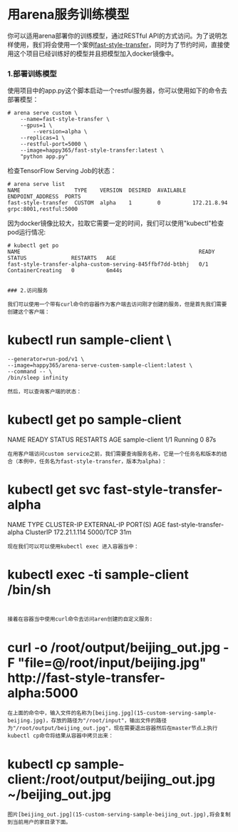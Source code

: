# 用arena服务训练模型

你可以适用arena部署你的训练模型，通过RESTful API的方式访问。为了说明怎样使用，我们将会使用一个案例[fast-style-transfer](https://github.com/floydhub/fast-style-transfer)，同时为了节约时间，直接使用这个项目已经训练好的模型并且把模型加入docker镜像中。

### 1.部署训练模型

使用项目中的app.py这个脚本启动一个restful服务器，你可以使用如下的命令去部署模型：

```
# arena serve custom \
	--name=fast-style-transfer \
	--gpus=1 \
        --version=alpha \
	--replicas=1 \
	--restful-port=5000 \
	--image=happy365/fast-style-transfer:latest \
	"python app.py"
```
检查TensorFlow Serving Job的状态：

```
# arena serve list
NAME                 TYPE    VERSION  DESIRED  AVAILABLE  ENDPOINT_ADDRESS  PORTS
fast-style-transfer  CUSTOM  alpha    1        0          172.21.8.94       grpc:8001,restful:5000
```
因为docker镜像比较大，拉取它需要一定的时间，我们可以使用"kubectl"检查pod运行情况:

```
# kubectl get po
NAME                                                        READY   STATUS              RESTARTS   AGE
fast-style-transfer-alpha-custom-serving-845ffbf7dd-btbhj   0/1     ContainerCreating   0          6m44s


### 2.访问服务 

我们可以使用一个带有curl命令的容器作为客户端去访问刚才创建的服务，但是首先我们需要创建这个客户端：
```
# kubectl run  sample-client \
	--generator=run-pod/v1 \
	--image=happy365/arena-serve-custem-sample-client:latest \
	--command -- \
	/bin/sleep infinity
```
然后，可以查询客户端的状态：
```
# kubectl get po  sample-client
NAME            READY   STATUS    RESTARTS   AGE
sample-client   1/1     Running   0          87s 

```
在用客户端访问custom service之前，我们需要查询服务名称，它是一个任务名和版本的结合（本例中，任务名为fast-style-transfer，版本为alpha)：

```
# kubectl get svc fast-style-transfer-alpha
NAME                        TYPE        CLUSTER-IP     EXTERNAL-IP   PORT(S)    AGE
fast-style-transfer-alpha   ClusterIP   172.21.1.114   <none>        5000/TCP   31m
```
现在我们可以可以使用kubectl exec 进入容器当中：

```
# kubectl exec -ti sample-client /bin/sh
#
```
接着在容器当中使用curl命令去访问aren创建的自定义服务:
```
# curl -o /root/output/beijing_out.jpg  -F "file=@/root/input/beijing.jpg" http://fast-style-transfer-alpha:5000
```
在上面的命令中，输入文件的名称为[beijing.jpg](15-custom-serving-sample-beijing.jpg)，存放的路径为"/root/input"，输出文件的路径为"/root/output/beijing_out.jpg"，现在需要退出容器然后在master节点上执行kubectl cp命令将结果从容器中拷贝出来：
```
# kubectl cp sample-client:/root/output/beijing_out.jpg ~/beijing_out.jpg
```
图片[beijing_out.jpg](15-custom-serving-sample-beijing_out.jpg),将会复制到当前用户的家目录下面。



